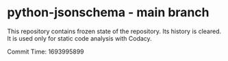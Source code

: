 # python-jsonschema - main branch

This repository contains frozen state of the repository.
Its history is cleared. It is used only for static code
analysis with Codacy.

Commit Time: 1693995899